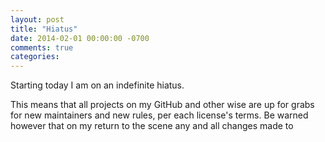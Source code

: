 ```yaml
---
layout: post
title: "Hiatus"
date: 2014-02-01 00:00:00 -0700
comments: true
categories: 
---
```


Starting today I am on an indefinite hiatus.

This means that all projects on my GitHub and other wise are up for grabs for new maintainers and new rules, per each license's terms. Be warned however that on my return to the scene any and all changes made to 